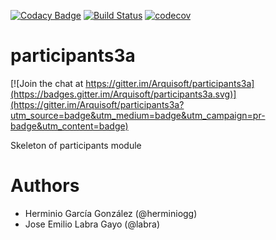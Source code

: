 [![Codacy Badge](https://api.codacy.com/project/badge/Grade/2f5e9b234d9b4cbd8669629c299990ad)](https://www.codacy.com/app/jelabra/participants3a?utm_source=github.com&utm_medium=referral&utm_content=Arquisoft/participants3a&utm_campaign=badger)
[![Build Status](https://travis-ci.org/Arquisoft/participants3a.svg?branch=master)](https://travis-ci.org/Arquisoft/participants3a)
[![codecov](https://codecov.io/gh/Arquisoft/participants3a/branch/master/graph/badge.svg)](https://codecov.io/gh/Arquisoft/participants3a)


# participants3a

[![Join the chat at https://gitter.im/Arquisoft/participants3a](https://badges.gitter.im/Arquisoft/participants3a.svg)](https://gitter.im/Arquisoft/participants3a?utm_source=badge&utm_medium=badge&utm_campaign=pr-badge&utm_content=badge)

Skeleton of participants module

# Authors

- Herminio García González (@herminiogg)
- Jose Emilio Labra Gayo (@labra)

